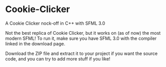# Cookie-Clicker
A Cookie Clicker nock-off in C++ with SFML 3.0

Not the best replica of Cookie Clicker, but it works on (as of now) the most modern SFML!
To run it, make sure you have SFML 3.0 with the compiler linked in the download page.

Download the ZIP file and extract it to your project if you want the source code, and you can try to add more stuff if you like!
